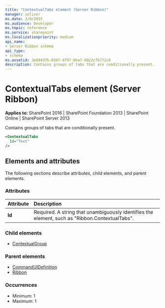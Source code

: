```yaml
---
title: "ContextualTabs element (Server Ribbon)"
manager: soliver
ms.date: 3/9/2015
ms.audience: Developer
ms.topic: reference
ms.service: sharepoint
ms.localizationpriority: medium
api_name:
- Server Ribbon schema
api_type:
- schema
ms.assetid: 3e68437b-036f-4797-bba7-6022cfb772c9
description: Contains groups of tabs that are conditionally present. 
---
```


# ContextualTabs element (Server Ribbon)

**Applies to:** SharePoint 2016 | SharePoint Foundation 2013 | SharePoint Online | SharePoint Server 2013
  
Contains groups of tabs that are conditionally present. 
  
```XML
<ContextualTabs
  Id="Text"
/>
```

## Elements and attributes

The following sections describe attributes, child elements, and parent elements.

### Attributes

|**Attribute**|**Description**|
|:-----|:-----|
|**Id** <br/> |Required. A string that unambiguously identifies the element, such as "Ribbon.ContextualTabs".  <br/> |
   
### Child elements

- [ContextualGroup](contextualgroup-element.md)
   
### Parent elements

- [CommandUIDefinition](commanduidefinition-element.md) 
- [Ribbon](ribbon-element.md) 
   
### Occurrences

- Minimum: 1
- Maximum: 1  
   

